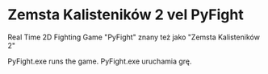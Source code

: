 # Zemsta Kalisteników 2 vel PyFight
Real Time 2D Fighting Game "PyFight" znany też jako "Zemsta Kalisteników 2"

PyFight.exe runs the game.
PyFight.exe uruchamia grę.
